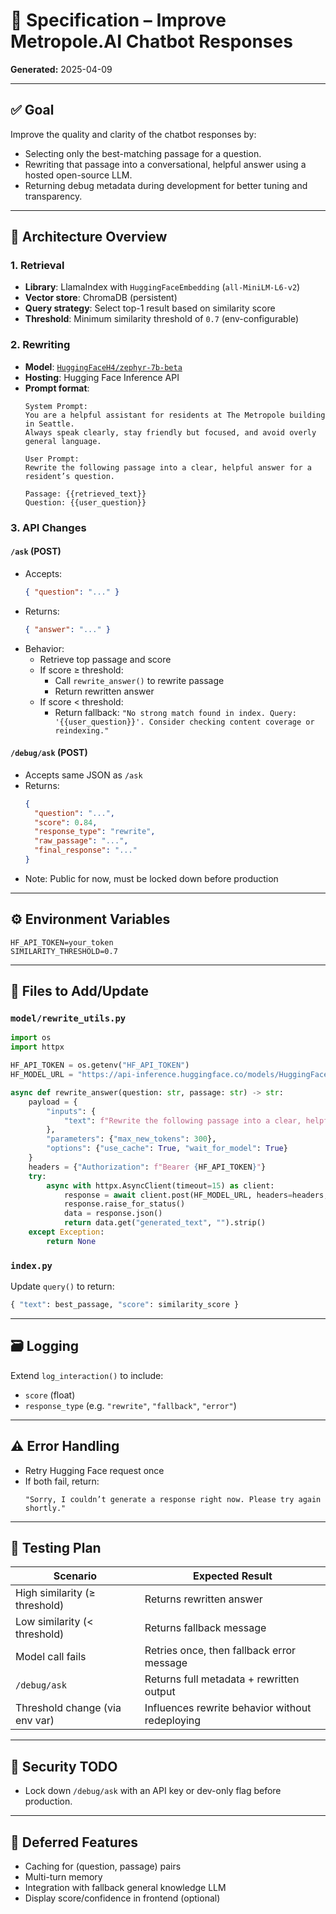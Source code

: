 
# 📐 Specification – Improve Metropole.AI Chatbot Responses
**Generated:** 2025-04-09

---

## ✅ Goal

Improve the quality and clarity of the chatbot responses by:
- Selecting only the best-matching passage for a question.
- Rewriting that passage into a conversational, helpful answer using a hosted open-source LLM.
- Returning debug metadata during development for better tuning and transparency.

---

## 🧠 Architecture Overview

### 1. Retrieval
- **Library**: LlamaIndex with `HuggingFaceEmbedding` (`all-MiniLM-L6-v2`)
- **Vector store**: ChromaDB (persistent)
- **Query strategy**: Select top-1 result based on similarity score
- **Threshold**: Minimum similarity threshold of `0.7` (env-configurable)

### 2. Rewriting
- **Model**: [`HuggingFaceH4/zephyr-7b-beta`](https://huggingface.co/HuggingFaceH4/zephyr-7b-beta)
- **Hosting**: Hugging Face Inference API
- **Prompt format**:
  ```
  System Prompt:
  You are a helpful assistant for residents at The Metropole building in Seattle.
  Always speak clearly, stay friendly but focused, and avoid overly general language.

  User Prompt:
  Rewrite the following passage into a clear, helpful answer for a resident’s question.

  Passage: {{retrieved_text}}
  Question: {{user_question}}
  ```

### 3. API Changes

#### `/ask` (POST)
- Accepts:
  ```json
  { "question": "..." }
  ```
- Returns:
  ```json
  { "answer": "..." }
  ```
- Behavior:
  - Retrieve top passage and score
  - If score ≥ threshold:
    - Call `rewrite_answer()` to rewrite passage
    - Return rewritten answer
  - If score < threshold:
    - Return fallback:
      `"No strong match found in index. Query: '{{user_question}}'. Consider checking content coverage or reindexing."`

#### `/debug/ask` (POST)
- Accepts same JSON as `/ask`
- Returns:
  ```json
  {
    "question": "...",
    "score": 0.84,
    "response_type": "rewrite",
    "raw_passage": "...",
    "final_response": "..."
  }
  ```
- Note: Public for now, must be locked down before production

---

## ⚙️ Environment Variables

```env
HF_API_TOKEN=your_token
SIMILARITY_THRESHOLD=0.7
```

---

## 📁 Files to Add/Update

### `model/rewrite_utils.py`

```python
import os
import httpx

HF_API_TOKEN = os.getenv("HF_API_TOKEN")
HF_MODEL_URL = "https://api-inference.huggingface.co/models/HuggingFaceH4/zephyr-7b-beta"

async def rewrite_answer(question: str, passage: str) -> str:
    payload = {
        "inputs": {
            "text": f"Rewrite the following passage into a clear, helpful answer for a resident’s question.\n\nPassage:\n{passage}\n\nQuestion:\n{question}"
        },
        "parameters": {"max_new_tokens": 300},
        "options": {"use_cache": True, "wait_for_model": True}
    }
    headers = {"Authorization": f"Bearer {HF_API_TOKEN}"}
    try:
        async with httpx.AsyncClient(timeout=15) as client:
            response = await client.post(HF_MODEL_URL, headers=headers, json=payload)
            response.raise_for_status()
            data = response.json()
            return data.get("generated_text", "").strip()
    except Exception:
        return None
```

### `index.py`
Update `query()` to return:
```python
{ "text": best_passage, "score": similarity_score }
```

---

## 🗃️ Logging

Extend `log_interaction()` to include:
- `score` (float)
- `response_type` (e.g. `"rewrite"`, `"fallback"`, `"error"`)

---

## ⚠️ Error Handling

- Retry Hugging Face request once
- If both fail, return:
  ```text
  "Sorry, I couldn’t generate a response right now. Please try again shortly."
  ```

---

## 🧪 Testing Plan

| Scenario                        | Expected Result                                 |
|--------------------------------|--------------------------------------------------|
| High similarity (≥ threshold)  | Returns rewritten answer                         |
| Low similarity (< threshold)   | Returns fallback message                         |
| Model call fails               | Retries once, then fallback error message        |
| `/debug/ask`                   | Returns full metadata + rewritten output         |
| Threshold change (via env var) | Influences rewrite behavior without redeploying  |

---

## 🔐 Security TODO
- Lock down `/debug/ask` with an API key or dev-only flag before production.

---

## 🚧 Deferred Features
- Caching for (question, passage) pairs
- Multi-turn memory
- Integration with fallback general knowledge LLM
- Display score/confidence in frontend (optional)
